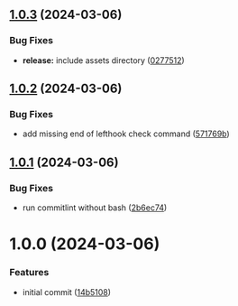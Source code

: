 ## [1.0.3](https://github.com/soliantconsulting/create-auth0-cicd/compare/v1.0.2...v1.0.3) (2024-03-06)


### Bug Fixes

* **release:** include assets directory ([0277512](https://github.com/soliantconsulting/create-auth0-cicd/commit/027751238080b469526efa5fcae4fa62b45de7e1))

## [1.0.2](https://github.com/soliantconsulting/create-auth0-cicd/compare/v1.0.1...v1.0.2) (2024-03-06)


### Bug Fixes

* add missing end of lefthook check command ([571769b](https://github.com/soliantconsulting/create-auth0-cicd/commit/571769b677fa346b15bfd51885df6ff59ec7280c))

## [1.0.1](https://github.com/soliantconsulting/create-auth0-cicd/compare/v1.0.0...v1.0.1) (2024-03-06)


### Bug Fixes

* run commitlint without bash ([2b6ec74](https://github.com/soliantconsulting/create-auth0-cicd/commit/2b6ec74dd2e4be859f034a2418207c9404dcd7e4))

# 1.0.0 (2024-03-06)


### Features

* initial commit ([14b5108](https://github.com/soliantconsulting/create-auth0-cicd/commit/14b510838a3f9c4f0bcafbae446ed70b430a3540))
